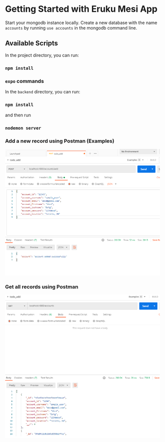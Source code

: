 # Getting Started with Eruku Mesi App

Start your mongodb instance locally. Create a new database with the name `accounts` by running `use accounts` in the mongodb command line. 

## Available Scripts

In the project directory, you can run:

### `npm install`

### `expo` commands

In the `backend` directory, you can run:

### `npm install`
and then run
### `nodemon server`

### Add a new record using Postman (Examples)

![Alt text](assets/sample-postman.PNG?raw=true "Add a record")

### Get all records using Postman

![Alt text](assets/sample-postman2.PNG?raw=true "Add a record")

